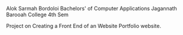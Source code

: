 Alok Sarmah Bordoloi 
Bachelors' of Computer Applications
Jagannath Barooah College
4th Sem

Project on Creating a Front End of an Website 
Portfolio website.
